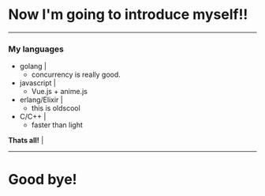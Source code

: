 # Now I'm going to introduce myself!!

---

### My languages

- golang |
  - concurrency is really good.
- javascript |
  - Vue.js + anime.js
- erlang/Elixir |
  - this is oldscool
- C/C++ |
  - faster than light

**Thats all!** |

---

# Good bye!
